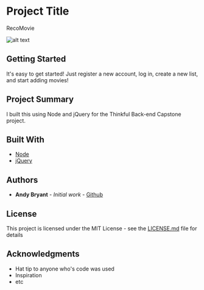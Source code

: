 # Project Title

RecoMovie

![alt text](https://github.com/andymbryant/recomovie/blob/master/RecoMovie_Landing.jpg)


## Getting Started

It's easy to get started! Just register a new account, log in, create a new list, and start adding movies!

## Project Summary

I built this using Node and jQuery for the Thinkful Back-end Capstone project.

## Built With

* [Node](https://github.com/nodejs/node)
* [jQuery](https://github.com/jquery/jquery)

## Authors

* **Andy Bryant** - *Initial work* - [Github](https://github.com/andymbryant)

## License

This project is licensed under the MIT License - see the [LICENSE.md](LICENSE.md) file for details

## Acknowledgments

* Hat tip to anyone who's code was used
* Inspiration
* etc
